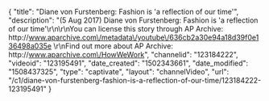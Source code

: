 {
    "title": "Diane von Furstenberg: Fashion is 'a reflection of our time'",
    "description": "(5 Aug 2017) Diane von Furstenberg: Fashion is 'a reflection of our time'\r\n\r\nYou can license this story through AP Archive: http:\/\/www.aparchive.com\/metadata\/youtube\/636cb2a30e94a18d39f0e136498a035e \r\nFind out more about AP Archive: http:\/\/www.aparchive.com\/HowWeWork",
    "channelid": "123184222",
    "videoid": "123195491",
    "date_created": "1502343661",
    "date_modified": "1508437325",
    "type": "captivate",
    "layout": "channelVideo",
    "url": "\/c1\/diane-von-furstenberg-fashion-is-a-reflection-of-our-time\/123184222-123195491"
}